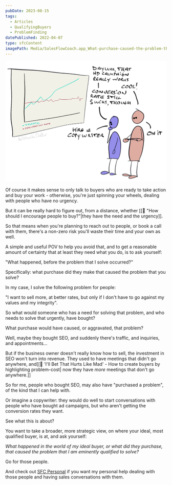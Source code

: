 ```yaml
---
pubDate: 2023-08-15
tags:
  - Articles
  - QualifyingBuyers
  - ProblemFinding
datePublished: 2022-04-07
type: sfcContent
imagePath: Media/SalesFlowCoach.app_What-purchase-caused-the-problem-that-you-solve_MartinStellar.jpg
---
```


![](Media/SalesFlowCoach.app_What-purchase-caused-the-problem-that-you-solve_MartinStellar.jpg)

Of course it makes sense to only talk to buyers who are ready to take action and buy your work - otherwise, you're just spinning your wheels, dealing with people who have no urgency.

But it can be really hard to figure out, from a distance, whether [[📄 "How should I encourage people to buy?"|they have the need and the urgency]].

So that means when you're planning to reach out to people, or book a call with them, there's a non-zero risk you'll waste their time and your own as well.

A simple and useful POV to help you avoid that, and to get a reasonable amount of certainty that at least they need what you do, is to ask yourself:

"What happened, before the problem that I solve occurred?"

Specifically: what purchase did they make that caused the problem that you solve?

In my case, I solve the following problem for people:

"I want to sell more, at better rates, but only if I don't have to go against my values and my integrity".

So what would someone who has a need for solving that problem, and who needs to solve that urgently, have bought?

What purchase would have caused, or aggravated, that problem?

Well, maybe they bought SEO, and suddenly there's traffic, and inquiries, and appointments...

But if the business owner doesn't really know how to sell, the investment in SEO won't turn into revenue. They used to have meetings that didn't go anywhere, and[[📄 'I'll Bet That Hurts Like Mad' - How to create buyers by highlighting problem-cost| now they have *more* meetings that don't go anywhere.]]

So for me, people who bought SEO, may also have "purchased a problem", of the kind that I can help with.

Or imagine a copywriter: they would do well to start conversations with people who have bought ad campaigns, but who aren't getting the conversion rates they want.

See what this is about?

You want to take a broader, more strategic view, on where your ideal, most qualified buyer, is at, and ask yourself:

*What happened in the world of my ideal buyer, or what did they purchase, that caused the problem that I am eminently qualified to solve?*

Go for those people.

And check out [SFC Personal](https://personal.salesflowcoach.app/) if you want my personal help dealing with those people and having sales conversations with them.
